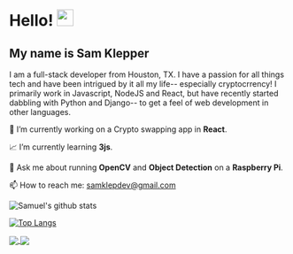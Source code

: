 
# Hello! <img src="https://raw.githubusercontent.com/MartinHeinz/MartinHeinz/master/wave.gif" width="30px"> 
## My name is Sam Klepper

I am a full-stack developer from Houston, TX. I have a passion for all things tech and have been intrigued by it all my life-- especially cryptocrrency! I primarily work in Javascript, NodeJS and React, but have recently started dabbling with Python and Django-- to get a feel of web development in other languages.

👔 I’m currently working on a Crypto swapping app in <strong>React</strong>.

📈 I’m currently learning <strong>3js</strong>.

💬 Ask me about running <strong>OpenCV</strong> and <strong>Object Detection</strong>  on a <strong>Raspberry Pi</strong>.

📫 How to reach me: <a href="mailto:samklepdev@gmial.com">samklepdev@gmail.com</a>


![Samuel's  github stats](https://github-readme-stats.vercel.app/api?username=samklep&show_icons=true&theme=cobalt)

[![Top Langs](https://github-readme-stats.vercel.app/api/top-langs/?username=samklep&show_icons=true&theme=cobalt)](https://github.com/samklep/github-readme-stats)


<a href="#">
  <img align="center" src="https://github-readme-stats.vercel.app/api?username=samklep&show_icons=true&theme=cobalt" />
</a>
<a href="#">
  <img align="center" src="https://github-readme-stats.vercel.app/api/top-langs/?username=samklep&show_icons=true&theme=cobalt)](https://github.com/samklep/github-readme-stats" />
</a>

<!--
**SamKlep/SamKlep** is a ✨ _special_ ✨ repository because its `README.md` (this file) appears on your GitHub profile.

Here are some ideas to get you started:

- 🔭 I’m currently working on ...
- 🌱 I’m currently learning ...
- 👯 I’m looking to collaborate on ...
- 🤔 I’m looking for help with ...
- 💬 Ask me about ...
- 📫 How to reach me: ...
- 😄 Pronouns: ...
- ⚡ Fun fact: ...
-->
